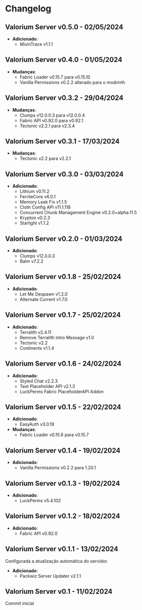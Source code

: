 # Changelog

Valorium Server v0.5.0 - 02/05/2024
---------------

- **Adicionado**:
  - MixinTrace v1.1.1

Valorium Server v0.4.0 - 01/05/2024
---------------

- **Mudanças**:
  - Fabric Loader v0.15.7 para v0.15.10
  - Vanilla Permissions v0.2.2 alterado para o modrinth

Valorium Server v0.3.2 - 29/04/2024
---------------

- **Mudanças**:
  - Clumps v12.0.0.3 para v12.0.0.4
  - Fabric API v0.92.0 para v0.92.1
  - Tectonic v2.2.1 para v2.3.4

Valorium Server v0.3.1 - 17/03/2024
---------------

- **Mudanças**:
  - Tectonic v2.2 para v2.2.1

Valorium Server v0.3.0 - 03/03/2024
---------------

- **Adicionado**:
  - Lithium v0.11.2
  - FerriteCore v6.0.1
  - Memory Leak Fix v1.1.5
  - Cloth Config API v11.1.118
  - Concurrent Chunk Management Engine v0.2.0+alpha.11.5
  - Krypton v0.2.3
  - Starlight v1.1.2

Valorium Server v0.2.0 - 01/03/2024
---------------

- **Adicionado**:
  - Clumps v12.0.0.3
  - Balm v7.2.2

Valorium Server v0.1.8 - 25/02/2024
---------------

- **Adicionado**:
  - Let Me Despawn v1.2.0
  - Alternate Current v1.7.0

Valorium Server v0.1.7 - 25/02/2024
---------------

- **Adicionado**:
  - Terralith v2.4.11
  - Remove Terralith Intro Message v1.0
  - Tectonic v2.2
  - Continents v1.1.4

Valorium Server v0.1.6 - 24/02/2024
---------------

- **Adicionado**:
  - Styled Chat v2.2.3
  - Text Placeholder API v2.1.3
  - LuckPerms Fabric PlaceholderAPI Addon

Valorium Server v0.1.5 - 22/02/2024
---------------

- **Adicionado**:
  - EasyAuth v3.0.19
- **Mudanças**:
  - Fabric Loader v0.15.6 para v0.15.7

Valorium Server v0.1.4 - 19/02/2024
---------------

- **Adicionado**:
  - Vanilla Permissions v0.2.2 para 1.20.1

Valorium Server v0.1.3 - 19/02/2024
---------------

- **Adicionado**:
  - LuckPerms v5.4.102

Valorium Server v0.1.2 - 18/02/2024
---------------

- **Adicionado**:
  - Fabric API v0.92.0

Valorium Server v0.1.1 - 13/02/2024
---------------

 Configurada a atualização automática do servidor.

- **Adicionado**:
  - Packwiz Server Updater v2.1.1

Valorium Server v0.1 - 11/02/2024
---------------

 Commit inicial
